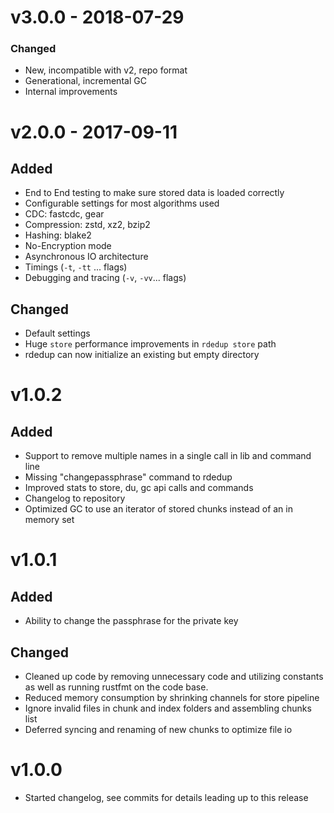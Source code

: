 
# v3.0.0 - 2018-07-29
### Changed

- New, incompatible with v2, repo format
- Generational, incremental GC
- Internal improvements

# v2.0.0 - 2017-09-11
## Added
- End to End testing to make sure stored data is loaded correctly
- Configurable settings for most algorithms used
- CDC: fastcdc, gear
- Compression: zstd, xz2, bzip2
- Hashing: blake2
- No-Encryption mode
- Asynchronous IO architecture
- Timings (`-t`, `-tt` ... flags)
- Debugging and tracing (`-v`, `-vv`... flags)

## Changed
- Default settings
- Huge `store` performance improvements in `rdedup store` path
- rdedup can now initialize an existing but empty directory

# v1.0.2
## Added
- Support to remove multiple names in a single call in lib and command line
- Missing "changepassphrase" command to rdedup
- Improved stats to store, du, gc api calls and commands
- Changelog to repository
- Optimized GC to use an iterator of stored chunks instead of an in memory set

# v1.0.1
## Added
- Ability to change the passphrase for the private key

## Changed
- Cleaned up code by removing unnecessary code and utilizing constants as well as
running rustfmt on the code base.
- Reduced memory consumption by shrinking channels for store pipeline
- Ignore invalid files in chunk and index folders and assembling chunks list
- Deferred syncing and renaming of new chunks to optimize file io

# v1.0.0
- Started changelog, see commits for details leading up to this release
